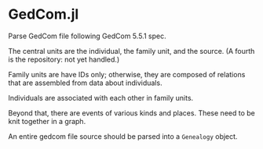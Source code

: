 # GedCom.jl

Parse GedCom file following GedCom 5.5.1 spec.

The central units are the individual, the family unit, and the source. (A fourth is the repository: not yet handled.)

Family units are have IDs only; otherwise, they are composed of relations that are assembled from data about individuals.

Individuals are associated with each other in family units.

Beyond that, there are events of various kinds and places.  These need to be knit together in a graph.

An entire gedcom file source should be parsed into a `Genealogy` object.
